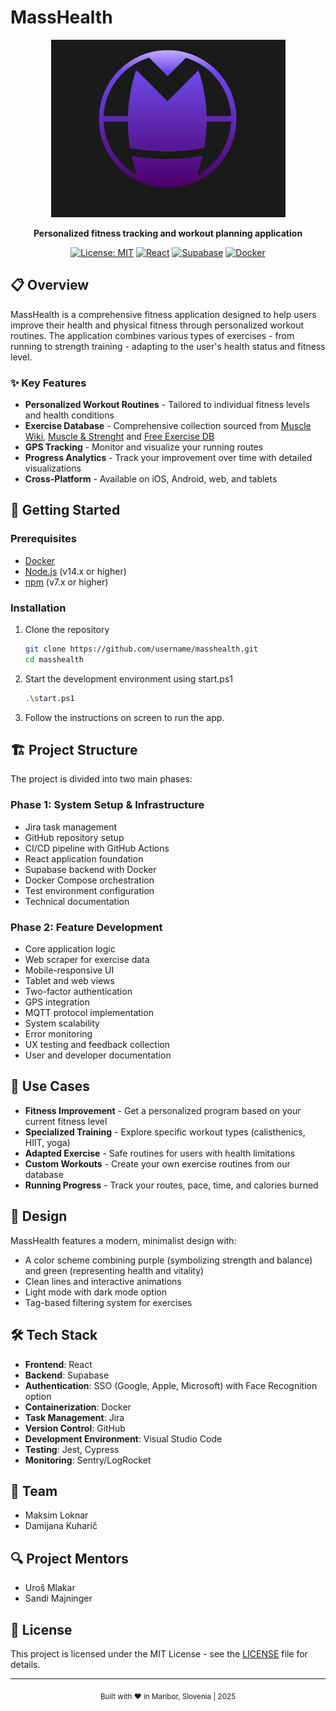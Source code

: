 # MassHealth

<div align="center">
  
  ![MassHealth Logo](./frontend/assets/logo.png)
  
  **Personalized fitness tracking and workout planning application**
  
  [![License: MIT](https://img.shields.io/badge/License-MIT-yellow.svg)](https://opensource.org/licenses/MIT)
  [![React](https://img.shields.io/badge/React-20232A?style=flat&logo=react&logoColor=61DAFB)](https://reactjs.org/)
  [![Supabase](https://img.shields.io/badge/Supabase-181818?style=flat&logo=supabase&logoColor=white)](https://supabase.com/)
  [![Docker](https://img.shields.io/badge/Docker-2CA5E0?style=flat&logo=docker&logoColor=white)](https://www.docker.com/)

</div>

## 📋 Overview

MassHealth is a comprehensive fitness application designed to help users improve their health and physical fitness through personalized workout routines. The application combines various types of exercises - from running to strength training - adapting to the user's health status and fitness level.

### ✨ Key Features

- **Personalized Workout Routines** - Tailored to individual fitness levels and health conditions
- **Exercise Database** - Comprehensive collection sourced from [Muscle Wiki](https://musclewiki.com), [Muscle & Strenght](https://www.muscleandstrength.com) and [Free Exercise DB](https://github.com/drksv/free-exercise-gym?tab=readme-ov-file)
- **GPS Tracking** - Monitor and visualize your running routes
- **Progress Analytics** - Track your improvement over time with detailed visualizations
- **Cross-Platform** - Available on iOS, Android, web, and tablets

## 🚀 Getting Started

### Prerequisites

- [Docker](https://www.docker.com/get-started)
- [Node.js](https://nodejs.org/) (v14.x or higher)
- [npm](https://www.npmjs.com/) (v7.x or higher)

### Installation

1. Clone the repository
   ```bash
   git clone https://github.com/username/masshealth.git
   cd masshealth
   ```

2. Start the development environment using start.ps1
   ```bash
   .\start.ps1
   ```

3. Follow the instructions on screen to run the app.

## 🏗️ Project Structure

The project is divided into two main phases:

### Phase 1: System Setup & Infrastructure

- Jira task management
- GitHub repository setup
- CI/CD pipeline with GitHub Actions
- React application foundation
- Supabase backend with Docker
- Docker Compose orchestration
- Test environment configuration
- Technical documentation

### Phase 2: Feature Development

- Core application logic
- Web scraper for exercise data
- Mobile-responsive UI
- Tablet and web views
- Two-factor authentication
- GPS integration
- MQTT protocol implementation
- System scalability
- Error monitoring
- UX testing and feedback collection
- User and developer documentation

## 🧩 Use Cases

- **Fitness Improvement** - Get a personalized program based on your current fitness level
- **Specialized Training** - Explore specific workout types (calisthenics, HIIT, yoga)
- **Adapted Exercise** - Safe routines for users with health limitations
- **Custom Workouts** - Create your own exercise routines from our database
- **Running Progress** - Track your routes, pace, time, and calories burned

## 🎨 Design

MassHealth features a modern, minimalist design with:

- A color scheme combining purple (symbolizing strength and balance) and green (representing health and vitality)
- Clean lines and interactive animations
- Light mode with dark mode option
- Tag-based filtering system for exercises

## 🛠️ Tech Stack

- **Frontend**: React
- **Backend**: Supabase
- **Authentication**: SSO (Google, Apple, Microsoft) with Face Recognition option
- **Containerization**: Docker
- **Task Management**: Jira
- **Version Control**: GitHub
- **Development Environment**: Visual Studio Code
- **Testing**: Jest, Cypress
- **Monitoring**: Sentry/LogRocket

## 👥 Team

- Maksim Loknar
- Damijana Kuharič

## 🔍 Project Mentors

- Uroš Mlakar
- Sandi Majninger

## 📄 License

This project is licensed under the MIT License - see the [LICENSE](LICENSE) file for details.

---

<div align="center">
  <sub>Built with ❤️ in Maribor, Slovenia | 2025</sub>
</div>
